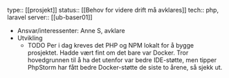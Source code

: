 type:: [[prosjekt]]
status:: [[Behov for videre drift må avklares]]
tech:: php, laravel
server:: [[ub-baser01]]

- Ansvar/interessenter: Anne S, avklare
- Utvikling
	- TODO Per i dag kreves det PHP og NPM lokalt for å bygge prosjektet. Hadde vært fint om det bare var Docker. Tror hovedgrunnen til å ha det utenfor var bedre IDE-støtte, men tipper PhpStorm har fått bedre Docker-støtte de siste to årene, så sjekk ut.